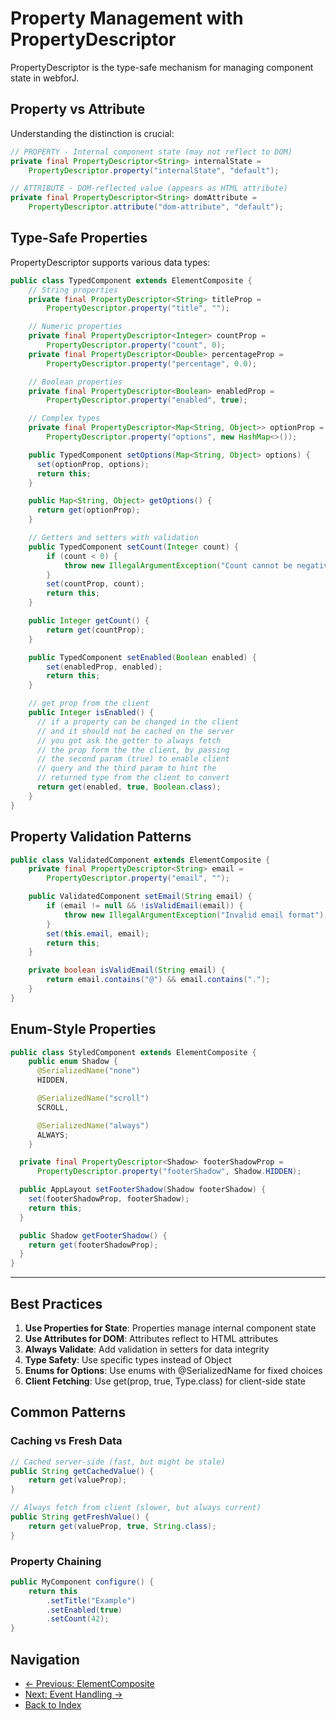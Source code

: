 # Property Management with PropertyDescriptor

PropertyDescriptor is the type-safe mechanism for managing component state in webforJ.

## Property vs Attribute

Understanding the distinction is crucial:

```java
// PROPERTY - Internal component state (may not reflect to DOM)
private final PropertyDescriptor<String> internalState =
    PropertyDescriptor.property("internalState", "default");

// ATTRIBUTE - DOM-reflected value (appears as HTML attribute)
private final PropertyDescriptor<String> domAttribute =
    PropertyDescriptor.attribute("dom-attribute", "default");
```

## Type-Safe Properties

PropertyDescriptor supports various data types:

```java
public class TypedComponent extends ElementComposite {
    // String properties
    private final PropertyDescriptor<String> titleProp =
        PropertyDescriptor.property("title", "");

    // Numeric properties
    private final PropertyDescriptor<Integer> countProp =
        PropertyDescriptor.property("count", 0);
    private final PropertyDescriptor<Double> percentageProp =
        PropertyDescriptor.property("percentage", 0.0);

    // Boolean properties
    private final PropertyDescriptor<Boolean> enabledProp =
        PropertyDescriptor.property("enabled", true);

    // Complex types
    private final PropertyDescriptor<Map<String, Object>> optionProp =
        PropertyDescriptor.property("options", new HashMap<>());

    public TypedComponent setOptions(Map<String, Object> options) {
      set(optionProp, options);
      return this;
    }

    public Map<String, Object> getOptions() {
      return get(optionProp);
    }

    // Getters and setters with validation
    public TypedComponent setCount(Integer count) {
        if (count < 0) {
            throw new IllegalArgumentException("Count cannot be negative");
        }
        set(countProp, count);
        return this;
    }

    public Integer getCount() {
        return get(countProp);
    }

    public TypedComponent setEnabled(Boolean enabled) {
        set(enabledProp, enabled);
        return this;
    }

    // get prop from the client
    public Integer isEnabled() {
      // if a property can be changed in the client
      // and it should not be cached on the server
      // you got ask the getter to always fetch
      // the prop form the the client, by passing
      // the second param (true) to enable client
      // query and the third param to hint the
      // returned type from the client to convert
      return get(enabled, true, Boolean.class);
    }
}
```

## Property Validation Patterns

```java
public class ValidatedComponent extends ElementComposite {
    private final PropertyDescriptor<String> email =
        PropertyDescriptor.property("email", "");

    public ValidatedComponent setEmail(String email) {
        if (email != null && !isValidEmail(email)) {
            throw new IllegalArgumentException("Invalid email format");
        }
        set(this.email, email);
        return this;
    }

    private boolean isValidEmail(String email) {
        return email.contains("@") && email.contains(".");
    }
}
```

## Enum-Style Properties

```java
public class StyledComponent extends ElementComposite {
    public enum Shadow {
      @SerializedName("none")
      HIDDEN,

      @SerializedName("scroll")
      SCROLL,

      @SerializedName("always")
      ALWAYS;
    }

  private final PropertyDescriptor<Shadow> footerShadowProp =
      PropertyDescriptor.property("footerShadow", Shadow.HIDDEN);

  public AppLayout setFooterShadow(Shadow footerShadow) {
    set(footerShadowProp, footerShadow);
    return this;
  }

  public Shadow getFooterShadow() {
    return get(footerShadowProp);
  }
}
```

---

## Best Practices

1. **Use Properties for State**: Properties manage internal component state
2. **Use Attributes for DOM**: Attributes reflect to HTML attributes
3. **Always Validate**: Add validation in setters for data integrity
4. **Type Safety**: Use specific types instead of Object
5. **Enums for Options**: Use enums with @SerializedName for fixed choices
6. **Client Fetching**: Use get(prop, true, Type.class) for client-side state

## Common Patterns

### Caching vs Fresh Data

```java
// Cached server-side (fast, but might be stale)
public String getCachedValue() {
    return get(valueProp);
}

// Always fetch from client (slower, but always current)
public String getFreshValue() {
    return get(valueProp, true, String.class);
}
```

### Property Chaining

```java
public MyComponent configure() {
    return this
        .setTitle("Example")
        .setEnabled(true)
        .setCount(42);
}
```

## Navigation

- [← Previous: ElementComposite](04-element-composite.md)
- [Next: Event Handling →](06-event-handling.md)
- [Back to Index](00-index.md)